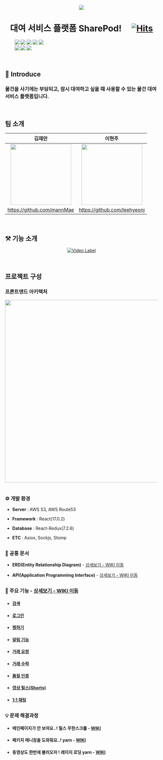  <div align="center">
 
 <img src="https://user-images.githubusercontent.com/59475849/160775149-0be495f9-68a2-4d89-973c-e6cb1a50e5eb.png">

  # 대여 서비스 플랫폼 SharePod!  &nbsp;  &nbsp;   [![Hits](https://hits.seeyoufarm.com/api/count/incr/badge.svg?url=https%3A%2F%2Fgithub.com%2FHangHae99ProjectTeam10%2FSharePod-Server&count_bg=%23FFC34A&title_bg=%23622EFA&icon=&icon_color=%23E7E7E7&title=%EB%B0%A9%EB%AC%B8%EC%9E%90+%EC%88%98&edge_for=false)](https://github.com/HangHae99ProjectTeam10/SharePod-Server)
 </div>
 
<div align="left">
 &nbsp; &nbsp; &nbsp; &nbsp; <img src="https://img.shields.io/badge/JAVASCRIPT-F7DF1E?style=for-the-badge&logo=javascript&logoColor=white">
 <img src="https://img.shields.io/badge/REACT-61DAFB?style=for-the-badge&logo=react&logoColor=white">
 <img src="https://img.shields.io/badge/REDUX-764ABC?style=for-the-badge&logo=redux&logoColor=white">
 <img src="https://img.shields.io/badge/YARN-2C8EBB?style=for-the-badge&logo=YARN&logoColor=white">
 <img src="https://img.shields.io/badge/AMAZON AWS-232F3E?style=for-the-badge&logo=amazon aws&logoColor=white">
 <br>
&nbsp; &nbsp; &nbsp; &nbsp; <img src="https://img.shields.io/badge/Styled_components-db7093?style=for-the-badge&logo=styled-components&logoColor=white">
   <img src="https://img.shields.io/badge/SOCKET.IO-010101?style=for-the-badge&logo=socket.io&logoColor=white">
 <img src="https://img.shields.io/badge/FIGMA-F24E1E?style=for-the-badge&logo=figma&logoColor=white">
 </div>
 
<br>
<br>

 ## 📝 Introduce
 ### 물건을 사기에는 부담되고, 잠시 대여하고 싶을 때 사용할 수 있는 물건 대여 서비스 플랫폼입니다.
 
<br>


## 팀 소개
 <div align="center">
 
|김재만|이현주|
|:--------:|:--------:|
|<img src="https://user-images.githubusercontent.com/90954655/161897347-b5c03565-3a65-4e2e-8517-01064fb16b61.png" width=200>|<img src="https://user-images.githubusercontent.com/70359952/161898773-8ef29a5c-3476-4757-9916-c17b9e0eb06b.png" width=200>|
|https://github.com/mannMae|https://github.com/leehyeonj|
</div>


<br>

## ⚒️ 기능 소개
<div align="center"> 
 
[![Video Label](https://user-images.githubusercontent.com/97426034/161919379-c62b9deb-1a57-4f73-876c-cf93aba171ad.png)](https://youtu.be/hSuQVkn54SQ)
 
</div>
<br>


## 프로젝트 구성
### 프론트엔드 아키텍처
 <div align="center">
 <img src="https://user-images.githubusercontent.com/90954655/162199620-5674a5db-6edf-498e-a0ec-041f90e89684.png" width="900" height="600">
</div>

<br>

### ⚙️ 개발 환경
- **Server** : AWS S3, AWS Route53  

- **Framework** : React(17.0.2)

- **Database** : React-Redux(7.2.6)

- **ETC** : Axiox, Sockjs, Stomp

## 
### 📝 공통 문서
- **ERD(Entity Relationship Diagram)** - <a href="https://github.com/HangHae99ProjectTeam10/SharePod-Client/wiki/ERD" >상세보기 - WIKI 이동</a>
  
- **API(Application Programming Interface)** - <a href="https://github.com/HangHae99ProjectTeam10/SharePod-Client/wiki/API" >상세보기 - WIKI 이동</a>

## 
### 📌 주요 기능 - <a href="https://github.com/HangHae99ProjectTeam10/SharePod-Client/wiki" >상세보기 - WIKI 이동</a>
- #### <a href="https://github.com/HangHae99ProjectTeam10/SharePod-Client/blob/master/src/routes/Product/ProductSearchResult.js" >검색</a>

- #### <a href="https://github.com/HangHae99ProjectTeam10/SharePod-Client/blob/master/src/routes/Auth/Login.js" >로그인</a>

- #### <a href="https://github.com/HangHae99ProjectTeam10/SharePod-Client/blob/master/src/services/product/index.js" >찜하기</a>

- #### <a href="https://github.com/HangHae99ProjectTeam10/SharePod-Client/blob/master/src/components/common/Notice.js" a>알림 기능</a>

- #### <a href="https://github.com/HangHae99ProjectTeam10/SharePod-Client/blob/master/src/routes/Reservation/ReservationRequest.js" >거래 요청</a>

- #### <a href="https://github.com/HangHae99ProjectTeam10/SharePod-Client/blob/master/src/routes/Reservation/ReservationConfirm.js" >거래 수락</a>

- #### <a href="https://github.com/HangHae99ProjectTeam10/SharePod-Client/blob/master/src/routes/Reservation/ProductQualityCertification.js" >품질 인증</a>

- #### <a href="https://github.com/HangHae99ProjectTeam10/SharePod-Client/blob/master/src/components/Main/MainBottom.js" >영상 릴스(Shorts)</a>

- #### <a href="https://github.com/HangHae99ProjectTeam10/SharePod-Client/blob/master/src/routes/MyPage/PersonalChat.js" >1:1 채팅</a>

## 
###  💡 문제 해결과정
-  #### 메인페이지가 안 보여요..! 릴스 무한스크롤 - <a href="https://github.com/HangHae99ProjectTeam10/SharePod-Client/wiki/WIKI,-%EB%A9%94%EC%9D%B8%ED%8E%98%EC%9D%B4%EC%A7%80%EA%B0%80-%EC%95%88-%EB%B3%B4%EC%97%AC%EC%9A%94..!-%EB%A6%B4%EC%8A%A4-%EB%AC%B4%ED%95%9C%EC%8A%A4%ED%81%AC%EB%A1%A4" >WIKI</a>
-  #### 패키지 매니징을 도와줘요..! yarn - <a href="https://github.com/HangHae99ProjectTeam10/SharePod-Client/wiki/WIKI,-%ED%8C%A8%ED%82%A4%EC%A7%80-%EB%A7%A4%EB%8B%88%EC%A7%95%EC%9D%84-%EB%8F%84%EC%99%80%EC%A3%BC%EB%8A%94-yarn" >WIKI</a>
-  #### 동영상도 한번에 불러오자 ! 레이지 로딩 yarn - <a href="https://github.com/HangHae99ProjectTeam10/SharePod-Client/wiki/WIKI,-%EB%8F%99%EC%98%81%EC%83%81%EB%8F%84-%ED%95%9C%EB%B2%88%EC%97%90-%EB%B6%88%EB%9F%AC%EC%98%A4%EC%9E%90-!-%EB%A0%88%EC%9D%B4%EC%A7%80-%EB%A1%9C%EB%94%A9" >WIKI</a>
